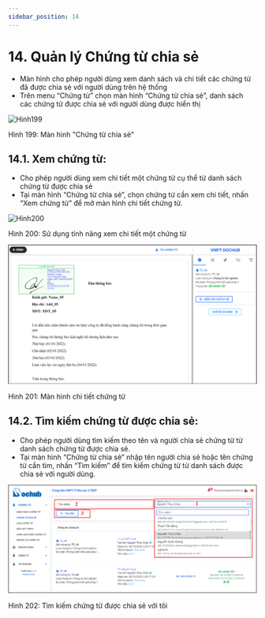 ```yaml
---
sidebar_position: 14
---
```


# 14. Quản lý Chứng từ chia sẻ
- Màn hình cho phép người dùng xem danh sách và chi tiết các chứng từ đã được chia sẻ với người dùng trên hệ thống
- Trên menu “Chứng từ” chọn màn hình “Chứng từ chia sẻ”, danh sách các chứng từ được chia sẻ với người dùng được hiển thị

![Hinh199](./image/CTCS1.png)

Hình 199: Màn hình "Chứng từ chia sẻ"

## 14.1. Xem chứng từ:
- Cho phép người dùng xem chi tiết một chứng từ cụ thể từ danh sách chứng từ được chia sẻ
- Tại màn hình “Chứng từ chia sẻ”, chọn chứng từ cần xem chi tiết, nhấn “Xem chứng từ” để mở màn hình chi tiết chứng từ.

![Hinh200](./image/CTCS2.png)

Hình 200: Sử dụng tính năng xem chi tiết một chứng từ

![Hinh201](./image/CTCS3.png)

Hình 201: Màn hình chi tiết chứng từ

## 14.2. Tìm kiếm chứng từ được chia sẻ:

- Cho phép người dùng tìm kiếm theo tên và người chia sẻ chứng từ từ danh sách chứng từ được chia sẻ.
- Tại màn hình “Chứng từ chia sẻ” nhập tên người chia sẻ hoặc tên chứng từ cần tìm, nhấn “Tìm kiếm” để tìm kiếm chứng từ từ danh sách được chia sẻ với người dùng.

![Hinh202](./image/CTCS4.png)

Hình 202: Tìm kiếm chứng từ được chia sẻ với tôi

